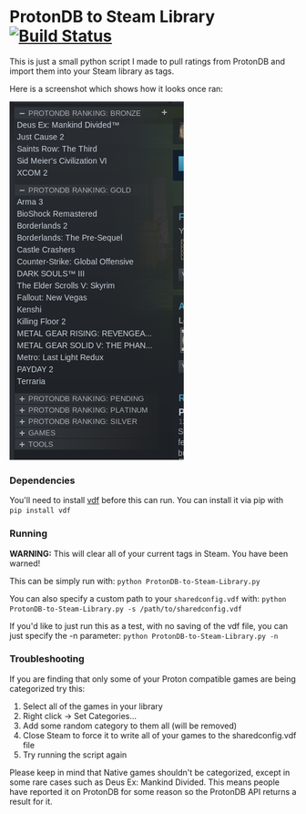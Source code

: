 # ProtonDB to Steam Library [![Build Status](https://travis-ci.com/CorruptComputer/ProtonDB-to-Steam-Library.svg?branch=master)](https://travis-ci.com/CorruptComputer/ProtonDB-to-Steam-Library)

This is just a small python script I made to pull ratings from ProtonDB and import them into your Steam library as tags.

Here is a screenshot which shows how it looks once ran:

![Screenshot](screenshot.png)

### Dependencies

You'll need to install [vdf](https://github.com/ValvePython/vdf) before this can run. 
You can install it via pip with `pip install vdf`

### Running

**WARNING:** This will clear all of your current tags in Steam. You have been warned!

This can be simply run with: `python ProtonDB-to-Steam-Library.py`

You can also specify a custom path to your `sharedconfig.vdf` with: `python ProtonDB-to-Steam-Library.py -s /path/to/sharedconfig.vdf`

If you'd like to just run this as a test, with no saving of the vdf file, you can just specify the -n parameter: `python ProtonDB-to-Steam-Library.py -n`

### Troubleshooting

If you are finding that only some of your Proton compatible games are being categorized try this:

1. Select all of the games in your library
2. Right click -> Set Categories...
3. Add some random category to them all (will be removed)
4. Close Steam to force it to write all of your games to the sharedconfig.vdf file
5. Try running the script again

Please keep in mind that Native games shouldn't be categorized, except in some rare cases such as Deus Ex: Mankind Divided. This means people have reported it on ProtonDB for some reason so the ProtonDB API returns a result for it.
